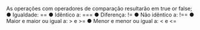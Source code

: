 As operações com operadores de comparação resultarão em true or false; ● Igualdade: == ● Idêntico a: === ● Diferença: != ● Não idêntico a: !== ● Maior e maior ou igual a: > e >= ● Menor e menor ou igual a: < e <=
